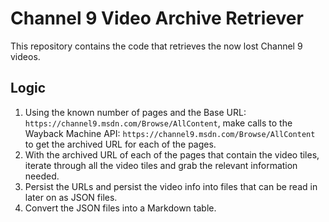 # Channel 9 Video Archive Retriever

This repository contains the code that retrieves the now lost Channel 9 videos.

## Logic

1. Using the known number of pages and the Base URL: ``https://channel9.msdn.com/Browse/AllContent``, make calls to the Wayback Machine API: ``https://channel9.msdn.com/Browse/AllContent`` to get the archived URL for each of the pages.
2. With the archived URL of each of the pages that contain the video tiles, iterate through all the video tiles and grab the relevant information needed.
3. Persist the URLs and persist the video info into files that can be read in later on as JSON files.
4. Convert the JSON files into a Markdown table.